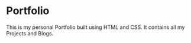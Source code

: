 # Portfolio
This is my personal Portfolio built using HTML and CSS.
It contains all my Projects and Blogs.

